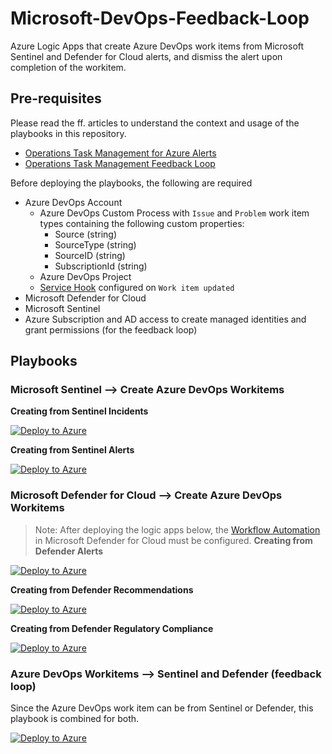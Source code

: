# Microsoft-DevOps-Feedback-Loop
Azure Logic Apps that create Azure DevOps work items from Microsoft Sentinel and Defender for Cloud alerts, and dismiss the alert upon completion of the workitem.

## Pre-requisites
Please read the ff. articles to understand the context and usage of the playbooks in this repository.
- [Operations Task Management for Azure Alerts](https://www.raffertyuy.com/raztype/operations-task-management-from-azure-alerts/)
- [Operations Task Management Feedback Loop](https://www.raffertyuy.com/raztype/operations-task-management-feedback-loop/)

Before deploying the playbooks, the following are required
- Azure DevOps Account
  - Azure DevOps Custom Process with `Issue` and `Problem` work item types containing the following custom properties:
    - Source (string)
    - SourceType (string)
    - SourceID (string)
    - SubscriptionId (string)
  - Azure DevOps Project
  - [Service Hook](https://docs.microsoft.com/en-us/azure/devops/service-hooks/services/webhooks?view=azure-devops) configured on `Work item updated`
- Microsoft Defender for Cloud
- Microsoft Sentinel
- Azure Subscription and AD access to create managed identities and grant permissions (for the feedback loop)

## Playbooks
### Microsoft Sentinel --> Create Azure DevOps Workitems
**Creating from Sentinel Incidents**

[![Deploy to Azure](https://aka.ms/deploytoazurebutton)](https://portal.azure.com/#create/Microsoft.Template/uri/https%3A%2F%2Fraw.githubusercontent.com%2Fraffertyuy%2FMicrosoft-DevOps-Feedback-Loop%2Fmaster%2FSentinelIncident-Create-DevOpsItem-LogicApp%2Fazuredeploy.json)

**Creating from Sentinel Alerts**

[![Deploy to Azure](https://aka.ms/deploytoazurebutton)](https://portal.azure.com/#create/Microsoft.Template/uri/https%3A%2F%2Fraw.githubusercontent.com%2Fraffertyuy%2FMicrosoft-DevOps-Feedback-Loop%2Fmaster%2FSentinelAlert-Create-DevOpsItem-LogicApp%2Fazuredeploy.json)

### Microsoft Defender for Cloud --> Create Azure DevOps Workitems
>Note: After deploying the logic apps below, the [Workflow Automation](https://docs.microsoft.com/en-us/azure/defender-for-cloud/workflow-automation) in Microsoft Defender for Cloud must be configured.
**Creating from Defender Alerts**

[![Deploy to Azure](https://aka.ms/deploytoazurebutton)](https://portal.azure.com/#create/Microsoft.Template/uri/https%3A%2F%2Fraw.githubusercontent.com%2Fraffertyuy%2FMicrosoft-DevOps-Feedback-Loop%2Fmaster%2FDefenderAlert-Create-DevOpsItem-LogicApp%2Fazuredeploy.json)

**Creating from Defender Recommendations**

[![Deploy to Azure](https://aka.ms/deploytoazurebutton)](https://portal.azure.com/#create/Microsoft.Template/uri/https%3A%2F%2Fraw.githubusercontent.com%2Fraffertyuy%2FMicrosoft-DevOps-Feedback-Loop%2Fmaster%2FDefenderReco-Create-DevOpsItem-LogicApp%2Fazuredeploy.json)

**Creating from Defender Regulatory Compliance**

[![Deploy to Azure](https://aka.ms/deploytoazurebutton)](https://portal.azure.com/#create/Microsoft.Template/uri/https%3A%2F%2Fraw.githubusercontent.com%2Fraffertyuy%2FMicrosoft-DevOps-Feedback-Loop%2Fmaster%2FDefenderCompliance-Create-DevOpsItem-LogicApp%2Fazuredeploy.json)

### Azure DevOps Workitems --> Sentinel and Defender (feedback loop)
Since the Azure DevOps work item can be from Sentinel or Defender, this playbook is combined for both.

[![Deploy to Azure](https://aka.ms/deploytoazurebutton)](https://portal.azure.com/#create/Microsoft.Template/uri/https%3A%2F%2Fraw.githubusercontent.com%2Fraffertyuy%2FMicrosoft-DevOps-Feedback-Loop%2Fmaster%2FWorkItemUpdate-ResolveAlertOrIncident-LogicApp%2Fazuredeploy.json)